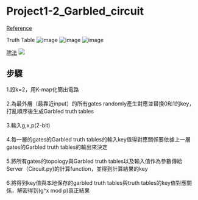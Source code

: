 # Project1-2_Garbled_circuit

[Reference](https://zhuanlan.zhihu.com/p/41172002)

Truth Table
![image](https://i.imgur.com/9XtFMPJ.jpg)
![image](https://i.imgur.com/PWTLREd.png)
![image](https://i.imgur.com/tNvkuJt.jpg)


[除法](http://www.elecfans.com/baike/computer/taishiji/20100413215660.html)
![](https://i.imgur.com/Y2VWCXe.jpg)

## 步驟 ##
1.設k=2，用K-map化簡出電路</br></br>
2.為最外層（最靠近input）的所有gates randomly產生對應並替換0和1的key，打亂順序後生成Garbled truth tables</br></br>
3.輸入g,x,p(2-bit)</br></br>
4.每一層的gates的Garbled truth tables的輸入key值得對應關係要依據上一層gates的Garbled truth tables的輸出來決定</br></br>
5.將所有gates的topology與Garbled truth tables以及輸入值作為參數傳給Server（Circuit.py)的計算function，並得到計算結果的key</br></br>
6.將得到key值與本地保存的garbled truth tables與truth tables的key值對應關係，解密得到(g^x mod p)真正結果
